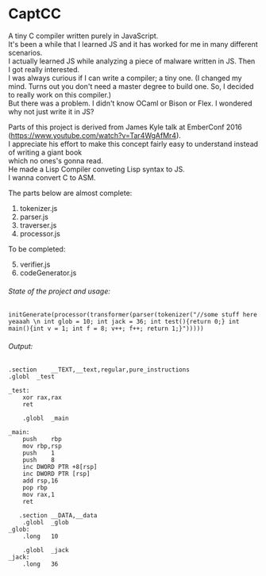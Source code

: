 # CaptCC
A tiny C compiler written purely in JavaScript.   
It's been a while that I learned JS and it has worked for me in many different scenarios.      
I actually learned JS while analyzing a piece of malware written in JS. Then I got really interested.      
I was always curious if I can write a compiler; a tiny one. (I changed my mind. Turns out you don't need a master degree to   build one. So, I decided to really work on this compiler.)  
But there was a problem. I didn't know OCaml or Bison or Flex. I wondered why not just write it in JS?   


Parts of this project is derived from James Kyle talk at EmberConf 2016 (https://www.youtube.com/watch?v=Tar4WgAfMr4).  
I appreciate his effort to make this concept fairly easy to understand instead of writing a giant book   
which no ones's gonna read.    
He made a Lisp Compiler conveting Lisp syntax to JS.   
I wanna convert C to ASM.   

The parts below are almost complete: 

1. tokenizer.js   
2. parser.js   
3. traverser.js   
4. processor.js   

To be completed:   
   
5. verifier.js   
6. codeGenerator.js     


###### State of the project and usage:   

    initGenerate(processor(transformer(parser(tokenizer("//some stuff here yeaaah \n int glob = 10; int jack = 36; int test(){return 0;} int main(){int v = 1; int f = 8; v++; f++; return 1;}")))))   

###### Output:   
    .section	__TEXT,__text,regular,pure_instructions
    .globl	_test

    _test:
	    xor	rax,rax
	    ret

	    .globl	_main
    
    _main:
	    push	rbp
	    mov	rbp,rsp
	    push	1
	    push	8
	    inc	DWORD PTR +8[rsp]
	    inc	DWORD PTR [rsp]
	    add	rsp,16
	    pop	rbp
	    mov	rax,1
	    ret
    
       .section	__DATA,__data
	    .globl	_glob
    _glob:
	    .long	10
    
	    .globl	_jack
    _jack:
	    .long	36

